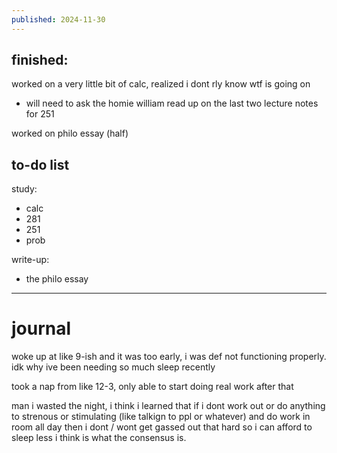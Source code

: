 ```yaml
---
published: 2024-11-30
---
```

## finished:

worked on a very little bit of calc, realized i dont rly know wtf is going on
- will need to ask the homie william
read up on the last two lecture notes for 251

worked on philo essay (half)
## to-do list

study:
- calc 
- 281
- 251
- prob

write-up:
- the philo essay

---
# journal

woke up at like 9-ish and it was too early, i was def not functioning properly. idk why ive been needing so much sleep recently

took a nap from like 12-3, only able to start doing real work after that

man i wasted the night, i think i learned that if i dont work out or do anything to strenous or stimulating (like talkign to ppl or whatever) and do work in room all day then i dont / wont get gassed out that hard so i can afford to sleep less i think is what the consensus is.